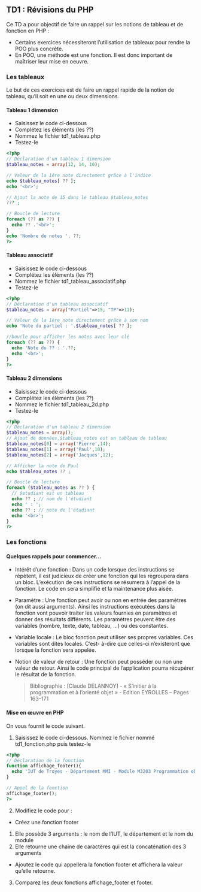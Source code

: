 ## TD1 : Révisions du PHP

Ce TD a pour objectif de faire un rappel sur les notions de tableau et de fonction en PHP :
* Certains exercices nécessiteront l’utilisation de tableaux pour rendre la POO plus concrète.
* En POO, une méthode est une fonction. Il est donc important de maîtriser leur mise en oeuvre.

### Les tableaux

Le but de ces exercices est de faire un rappel rapide de la notion de tableau, qu’il soit en une ou deux dimensions.

#### Tableau 1 dimension

* Saisissez le code ci-dessous
* Complétez les éléments (les ??)
* Nommez le fichier td1_tableau.php
* Testez-le

```php
<?php
// Déclaration d'un tableau 1 dimension
$tableau_notes = array(12, 14, 10);

// Valeur de la 1ère note directement grâce à l'indice
echo $tableau_notes[ ?? ];
echo '<br>';

// Ajout la note de 15 dans le tableau $tableau_notes
??? ;

// Boucle de lecture
foreach (?? as ??) {
  echo ?? .'<br>';
}
echo 'Nombre de notes '. ??;
?>
```

#### Tableau associatif

* Saisissez le code ci-dessous
* Complétez les éléments (les ??)
* Nommez le fichier td1_tableau_associatif.php
* Testez-le

```php
<?php
// Déclaration d'un tableau associatif
$tableau_notes = array("Partiel"=>15, "TP"=>11);

// Valeur de la 1ère note directement grâce à son nom
echo 'Note du partiel : '.$tableau_notes[ ?? ];

//boucle pour afficher les notes avec leur clé
foreach (?? as ??) {
  echo 'Note du ?? : '.??;
  echo '<br>';
}
?>
```

#### Tableau 2 dimensions

* Saisissez le code ci-dessous
* Complétez les éléments (les ??)
* Nommez le fichier td1_tableau_2d.php
* Testez-le

```php
<?php
// Déclaration d'un tableau 2 dimension
$tableau_notes = array();
// Ajout de données,$tableau_notes est un tableau de tableau
$tableau_notes[0] = array('Pierre',14);
$tableau_notes[1] = array('Paul',10);
$tableau_notes[2] = array('Jacques',12);

// Afficher la note de Paul
echo $tableau_notes ?? ;

// Boucle de lecture
foreach ($tableau_notes as ?? ) {
  // $etudiant est un tableau
  echo ?? ; // nom de l'étudiant
  echo ' : ';
  echo ?? ; // note de l'étudiant
  echo '<br>';
}
?>
```

### Les fonctions

#### Quelques rappels pour commencer...

* Intérêt d’une fonction : Dans un code lorsque des instructions se répètent, il est judicieux de créer une
fonction qui les regroupera dans un bloc. L’exécution de ces instructions se résumera à l’appel de la
fonction. Le code en sera simplifié et la maintenance plus aisée.
* Paramètre : Une fonction peut avoir ou non en entrée des paramètres (on dit aussi arguments). Ainsi les
instructions exécutées dans la fonction vont pouvoir traiter les valeurs fournies en paramètres et donner
des résultats différents. Les paramètres peuvent être des variables (nombre, texte, date, tableau, …) ou
des constantes.
* Variable locale : Le bloc fonction peut utiliser ses propres variables. Ces variables sont dites locales. C’est-
à-dire que celles-ci n’existeront que lorsque la fonction sera appelée.
* Notion de valeur de retour : Une fonction peut posséder ou non une valeur de retour. Ainsi le code
principal de l’application pourra récupérer le résultat de la fonction.

  > Bibliographie :
  [Claude DELANNOY] - « S’initier à la programmation et à l’orienté objet » - Edition EYROLLES – Pages 163–171
  
#### Mise en œuvre en PHP

On vous fournit le code suivant.

1. Saisissez le code ci-dessous. Nommez le fichier nommé td1_fonction.php puis testez-le

```php
<?php
// Déclaration de la fonction
function affichage_footer(){
  echo 'IUT de Troyes - Département MMI - Module M3203 Programmation objet';
}

// Appel de la fonction
affichage_footer();
?>
```


2. Modifiez le code pour :

* Créez une fonction footer
1. Elle possède 3 arguments : le nom de l’IUT, le département et le nom du module
2. Elle retourne une chaine de caractères qui est la concaténation des 3 arguments
* Ajoutez le code qui appellera la fonction footer et affichera la valeur qu’elle retourne.

3. Comparez les deux fonctions affichage_footer et footer.
